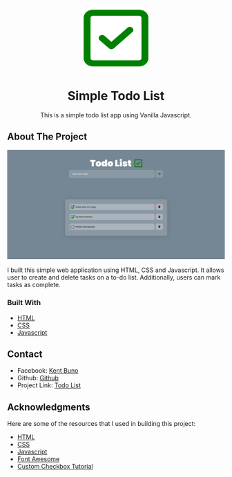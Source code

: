 <div align="center">
  <a href="https://bunokent.github.io/english-dictionary/">
    <img src="./images/logo.svg" alt="Logo" width="150" height="150">
  </a>
  <h1 align="center">Simple Todo List</h1>
  <p align="center">
  This is a simple todo list app using Vanilla Javascript.
  </p>
</div>

## About The Project

[![Todo LIst][product-screenshot]](https://bunokent.github.io/todo-list/)

I built this simple web application using HTML, CSS and Javascript. It allows user to create and delete tasks on a to-do list. Additionally, users can mark tasks as complete.

### Built With

- [HTML](https://developer.mozilla.org/en-US/docs/Web/HTML)
- [CSS](https://developer.mozilla.org/en-US/docs/Web/CSS)
- [Javascript](https://developer.mozilla.org/en-US/docs/Web/JavaScript)

## Contact

- Facebook: [Kent Buno](https://www.facebook.com/kent.buno)
- Github: [Github](https://github.com/bunokent)
- Project Link: [Todo List](https://bunokent.github.io/todo-list/)

## Acknowledgments

Here are some of the resources that I used in building this project:

- [HTML](https://developer.mozilla.org/en-US/docs/Web/HTML)
- [CSS](https://developer.mozilla.org/en-US/docs/Web/CSS)
- [Javascript](https://developer.mozilla.org/en-US/docs/Web/JavaScript)
- [Font Awesome](https://fontawesome.com/)
- [Custom Checkbox Tutorial](https://www.youtube.com/watch?v=YyLzwR-iXtI&t=668s)

[product-screenshot]: ./images/screenshot.png
